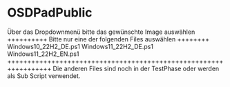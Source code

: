 # OSDPadPublic
Über das Dropdownmenü bitte das gewünschte Image auswählen
++++++++++  Bitte nur eine der folgenden Files auswählen ++++++++
Windows10_22H2_DE.ps1
Windows11_22H2_DE.ps1
Windows11_22H2_EN.ps1
+++++++++++++++++++++++++++++++++++++++++++++++++++++++++++++++++
Die anderen Files sind noch in der TestPhase oder werden als Sub Script verwendet.
